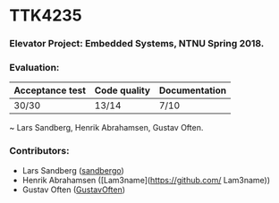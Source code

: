 # TTK4235
### Elevator Project: Embedded Systems, NTNU Spring 2018.



### Evaluation: 
 

| Acceptance test | Code quality | Documentation |
| --------------- | ------------ | ------------- | 
| 30/30           | 13/14        | 7/10          | 


~ Lars Sandberg, Henrik Abrahamsen, Gustav Often.

### Contributors:
 - Lars Sandberg ([sandbergo](https://github.com/sandbergo))
 - Henrik Abrahamsen ([Lam3name](https://github.com/	Lam3name)) 
 - Gustav Often ([GustavOften](https://github.com/GustavOften))
